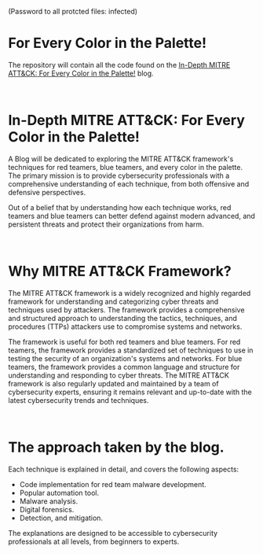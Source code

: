(Password to all protcted files: infected)


# For Every Color in the Palette!

The repository will contain all the code found on the [In-Depth MITRE ATT&CK: For Every Color in the Palette!](https://mitre.mr-constant.xyz/) blog.

<br />

# In-Depth MITRE ATT&CK: For Every Color in the Palette!

A Blog will be dedicated to exploring the MITRE ATT&CK framework's techniques for red teamers, blue teamers, and every color in the palette. The primary mission is to provide cybersecurity professionals with a comprehensive understanding of each technique, from both offensive and defensive perspectives.

Out of a belief that by understanding how each technique works, red teamers and blue teamers can better defend against modern advanced, and persistent threats and protect their organizations from harm.

<br />

# Why MITRE ATT&CK Framework?
The MITRE ATT&CK framework is a widely recognized and highly regarded framework for understanding and categorizing cyber threats and techniques used by attackers. The framework provides a comprehensive and structured approach to understanding the tactics, techniques, and procedures (TTPs) attackers use to compromise systems and networks.

The framework is useful for both red teamers and blue teamers. For red teamers, the framework provides a standardized set of techniques to use in testing the security of an organization's systems and networks. For blue teamers, the framework provides a common language and structure for understanding and responding to cyber threats.
The MITRE ATT&CK framework is also regularly updated and maintained by a team of cybersecurity experts, ensuring it remains relevant and up-to-date with the latest cybersecurity trends and techniques. 

<br />

# The approach taken by the blog.
Each technique is explained in detail, and covers the following aspects:

* Code implementation for red team malware development.
* Popular automation tool.
* Malware analysis.
* Digital forensics.
* Detection, and mitigation.

The explanations are designed to be accessible to cybersecurity professionals at all levels, from beginners to experts.

